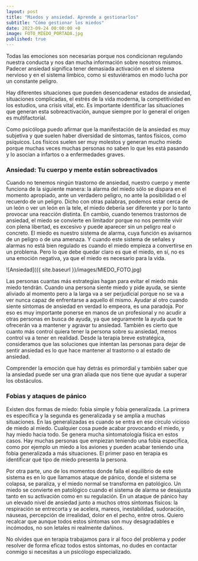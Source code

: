 ```yaml
---
layout: post
title: "Miedos y ansiedad. Aprende a gestionarlos"
subtitle: "Cómo gestionar los miedos"
date: 2023-09-24 00:00:00 +0
image: FOTO_MIEDO_PORTADA.jpg
published: true
---
```


Todas las emociones son necesarias porque nos condicionan regulando nuestra conducta y nos dan mucha información sobre nosotros mismos.  Padecer ansiedad significa tener demasiada activación en el sistema nervioso y en el sistema límbico, como si estuviéramos en modo lucha por un constante peligro. 

<!-- more -->

Hay diferentes situaciones que pueden desencadenar estados de ansiedad, situaciones complicadas, el estrés de la vida moderna, la competitividad en los estudios, una crisis vital, etc. Es importante identificar las situaciones que generan esta sobreactivación, aunque siempre por lo general el origen es multifactorial.

Como psicóloga puedo afirmar que la manifestación de la ansiedad es muy subjetiva y que suelen haber diversidad de síntomas, tantos físicos, como psíquicos. Los físicos suelen ser muy molestos y generan mucho miedo porque muchas veces muchas personas no saben lo que les está pasando y lo asocian a infartos o a enfermedades graves.


### Ansiedad: Tu cuerpo y mente están sobreactivados

Cuando no tenemos ningún trastorno de ansiedad, nuestro cuerpo y mente funciona de la siguiente manera: la alarma del miedo sólo se dispara en el momento apropiado, ante un verdadero peligro, no ante la posibilidad o el recuerdo de un peligro. Dicho con otras palabras,  podemos estar cerca de un león o ver un león en la tele, el miedo debería ser diferente y por lo tanto provocar una reacción distinta. En cambio, cuando tenemos trastornos de ansiedad, el miedo se convierte en limitador porque no nos permite vivir con plena libertad, es excesivo y puede aparecer sin un peligro real o concreto. El miedo es nuestro sistema de alarma, cuya función es avisarnos de un peligro o de una amenaza. Y cuando este sistema de señales y alarmas no está bien regulado es cuando el miedo empieza a convertirse en un problema. Pero lo que debe quedar claro es que el miedo, en sí, no es una emoción negativa,  ya que el miedo es necesario para la vida.

![Ansiedad]({{ site.baseurl }}/images/MIEDO_FOTO.jpg)

Las personas cuantas más estrategias hagan para evitar el miedo más miedo tendrán. Cuando una persona siente miedo y pide ayuda, se siente aliviado al momento pero a la larga va a ser perjudicial porque no se va a ver nunca capaz de enfrentarse a aquello él mismo. Ayudar al otro cuando siente síntomas de ansiedad en verdad lo empeora, es una paradoja. Por eso es muy importante ponerse en manos de un profesional y no acudir a otras personas en busca de ayuda, ya que seguramente la ayuda que te ofrecerán va a mantener y agravar tu ansiedad. También es cierto que cuanto más control quiera tener la persona sobre su ansiedad, menos control va a tener en realidad. Desde la terapia breve estratégica, consideramos que las soluciones que intentan las personas para dejar de sentir ansiedad es lo que hace mantener al trastorno o al estado de ansiedad.  

Comprender la emoción que hay detrás es primordial y también saber que la ansiedad puede ser una gran aliada que nos tiene que ayudar a superar los obstáculos. 

### Fobias y ataques de pánico

Existen dos formas de miedo: fobia simple y fobia generalizada. La primera es específica y la segunda es generalizada y se amplía a muchas situaciones. En las generalizadas es cuando se entra en ese círculo vicioso de miedo al miedo. Cualquier cosa puede acabar provocando el miedo, y hay miedo hacia todo. Se genera mucha sintomatología física en estos casos. Hay muchas personas que empiezan teniendo una fobia específica, como por ejemplo un miedo a los aviones y pueden acabar teniendo una fobia generalizada a más situaciones. El primer paso en terapia es identificar qué tipo de miedo presenta la persona.


Por otra parte, uno de los momentos donde falla el equilibrio de este sistema es en lo que llamamos ataque de pánico, donde el sistema se colapsa, se paraliza, y el miedo normal se transforma en patológico. Un miedo se convierte en patológico cuando el sistema de alarma se desajusta tanto en su activación como en su regulación. En un ataque de pánico hay un elevado nivel de ansiedad junto a muchos otros síntomas físicos: la respiración se entrecorta y se acelera, mareos, inestabilidad, sudoración, náuseas, percepción de irrealidad, dolor en el pecho, entre otros. Quiero recalcar que aunque todos estos síntomas son muy desagradables e incómodos, no son letales ni realmente dañinos. 

No olvides que en terapia trabajamos para ir al foco del problema y poder resolver de forma eficaz todos estos síntomas, no dudes en contactar conmigo si necesitas a un psicólogo especializado.
